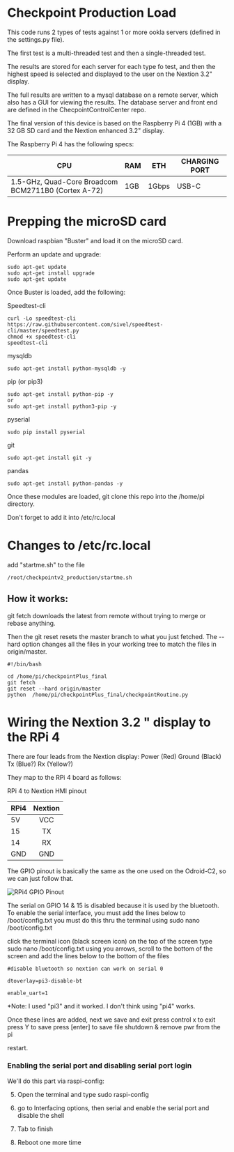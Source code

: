 # Checkpoint Production Load

This code runs 2 types of tests against 1 or more ookla servers (defined in the settings.py file).  

The first test is a multi-threaded test and then a single-threaded test.

The results are stored for each server for each type fo test, and then the highest speed is selected and displayed to the user on the Nextion 3.2" display.

The full results are written to a mysql database on a remote server, which also has a GUI for viewing the results.  The database server and front end are defined in the ChecpointControlCenter repo.

The final version of this device is based on the Raspberry Pi 4 (1GB) with a 32 GB SD card and the Nextion enhanced 3.2" display.

The Raspberry Pi 4 has the following specs:

|CPU|RAM|ETH|CHARGING PORT|
|----|----|----|----|
|1.5-GHz, Quad-Core Broadcom BCM2711B0 (Cortex A-72)|1GB|1Gbps|USB-C|

# Prepping the microSD card

Download raspbian "Buster" and load it on the microSD card.

Perform an update and upgrade:
```
sudo apt-get update
sudo apt-get install upgrade
sudo apt-get update
```
Once Buster is loaded, add the following:

Speedtest-cli

```
curl -Lo speedtest-cli https://raw.githubusercontent.com/sivel/speedtest-cli/master/speedtest.py
chmod +x speedtest-cli
speedtest-cli
```


mysqldb
```
sudo apt-get install python-mysqldb -y
```
pip (or pip3)
```
sudo apt-get install python-pip -y
or
sudo apt-get install python3-pip -y
```

pyserial
```
sudo pip install pyserial
```

git
```
sudo apt-get install git -y
```

pandas
```
sudo apt-get install python-pandas -y
```
Once these modules are loaded, git clone this repo into the /home/pi directory.

Don't forget to add it into /etc/rc.local

# Changes to /etc/rc.local

add "startme.sh" to the file

```
/root/checkpointv2_production/startme.sh 
```

## How it works:

git fetch downloads the latest from remote without trying to merge or rebase anything.

Then the git reset resets the master branch to what you just fetched. The --hard option changes all the files in your working tree to match the files in origin/master.
```
#!/bin/bash

cd /home/pi/checkpointPlus_final
git fetch
git reset --hard origin/master
python  /home/pi/checkpointPlus_final/checkpointRoutine.py
```


# Wiring the Nextion 3.2 " display to the RPi 4

There are four leads from the Nextion display:
Power (Red)
Ground (Black)
Tx (Blue?)
Rx (Yellow?)

They map to the RPi 4 board as follows:



RPi 4 to Nextion HMI pinout

| RPi4       | Nextion     |
| ------------- |:-------------:|
| 5V            |VCC            |
| 15            | TX            | 
| 14             | RX            |   
| GND           | GND           |  


The GPIO pinout is basically the same as the one used on the Odroid-C2, so we can just follow that.

![RPi4 GPIO Pinout](https://pinout.xyz/resources/raspberry-pi-pinout.png)


The serial on GPIO 14 & 15 is disabled because it is used by the bluetooth. To enable the serial interface, you must add the lines below to /boot/config.txt you must do this thru the terminal using sudo nano /boot/config.txt

click the terminal icon (black screen icon) on the top of the screen
type sudo nano /boot/config.txt
using you arrows, scroll to the bottom of the screen and add the lines below to the bottom of the files
```
#disable bluetooth so nextion can work on serial 0

dtoverlay=pi3-disable-bt

enable_uart=1
```
*Note: I used "pi3" and it worked.  I don't think using "pi4" works.

Once these lines are added, next we save and exit
press control x to exit
press Y to save
press [enter] to save file
shutdown & remove pwr from the pi

restart.

### Enabling the serial port and disabling serial port login

We'll do this part via raspi-config:


5. Open the terminal and type sudo raspi-config

6. go to Interfacing options, then serial and enable the serial port and disable the shell

7. Tab to finish

8. Reboot one more time

